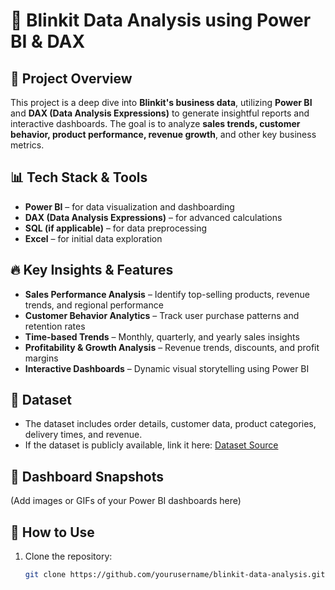 # 🚀 Blinkit Data Analysis using Power BI & DAX  

## 📌 Project Overview  
This project is a deep dive into **Blinkit's business data**, utilizing **Power BI** and **DAX (Data Analysis Expressions)** to generate insightful reports and interactive dashboards. The goal is to analyze **sales trends, customer behavior, product performance, revenue growth**, and other key business metrics.  

## 📊 Tech Stack & Tools  
- **Power BI** – for data visualization and dashboarding  
- **DAX (Data Analysis Expressions)** – for advanced calculations  
- **SQL (if applicable)** – for data preprocessing  
- **Excel** – for initial data exploration  

## 🔥 Key Insights & Features  
- **Sales Performance Analysis** – Identify top-selling products, revenue trends, and regional performance  
- **Customer Behavior Analytics** – Track user purchase patterns and retention rates  
- **Time-based Trends** – Monthly, quarterly, and yearly sales insights  
- **Profitability & Growth Analysis** – Revenue trends, discounts, and profit margins  
- **Interactive Dashboards** – Dynamic visual storytelling using Power BI  

## 📂 Dataset  
- The dataset includes order details, customer data, product categories, delivery times, and revenue.  
- If the dataset is publicly available, link it here: [Dataset Source](#)  

## 📸 Dashboard Snapshots  
(Add images or GIFs of your Power BI dashboards here)  

## 🚀 How to Use  
1. Clone the repository:  
   ```sh
   git clone https://github.com/yourusername/blinkit-data-analysis.git
